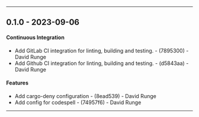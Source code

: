 <!--
SPDX-FileCopyrightText: 2023 David Runge <dave@sleepmap.de>
SPDX-License-Identifier: CC-BY-SA-4.0
-->
- - -
## 0.1.0 - 2023-09-06
#### Continuous Integration
- Add GitLab CI integration for linting, building and testing. - (7895300) - David Runge
- Add Github CI integration for linting, building and testing. - (d5843aa) - David Runge
#### Features
- Add cargo-deny configuration - (8ead539) - David Runge
- Add config for codespell - (74957f6) - David Runge

- - -


